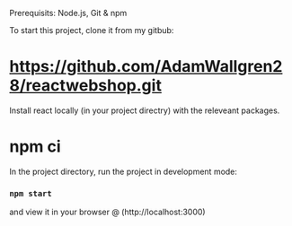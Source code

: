 
Prerequisits: Node.js, Git & npm

To start this project, clone it from my gitbub:
# https://github.com/AdamWallgren28/reactwebshop.git

Install react locally (in your project directry) with the releveant packages.
# npm ci

In the project directory, run the project in development mode:
### `npm start`
and view it in your browser @ (http://localhost:3000)

